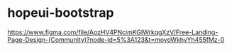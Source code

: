 # hopeui-bootstrap
https://www.figma.com/file/AozHV4PNcimKGIWrkqgXzV/Free-Landing-Page-Design-(Community)?node-id=5%3A123&t=moyoWkhyYh455fMz-0
